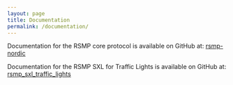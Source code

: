 ```yaml
---
layout: page
title: Documentation
permalink: /documentation/
---
```



Documentation for the RSMP core protocol is available on GitHub at:
[rsmp-nordic](https://github.com/rsmp-nordic/rsmp_core)

Documentation for the RSMP SXL for Traffic Lights is available on GitHub at:
[rsmp_sxl_traffic_lights](https://github.com/rsmp-nordic/rsmp_sxl_traffic_lights)
